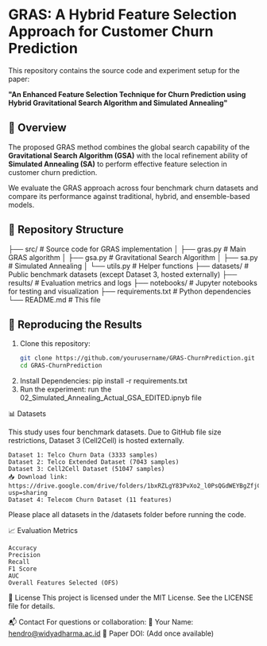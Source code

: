 # GRAS: A Hybrid Feature Selection Approach for Customer Churn Prediction

This repository contains the source code and experiment setup for the paper:

**"An Enhanced Feature Selection Technique for Churn Prediction using Hybrid Gravitational Search Algorithm and Simulated Annealing"**

## 🧠 Overview

The proposed GRAS method combines the global search capability of the **Gravitational Search Algorithm (GSA)** with the local refinement ability of **Simulated Annealing (SA)** to perform effective feature selection in customer churn prediction.

We evaluate the GRAS approach across four benchmark churn datasets and compare its performance against traditional, hybrid, and ensemble-based models.

## 📂 Repository Structure
├── src/ # Source code for GRAS implementation │ ├── gras.py # Main GRAS algorithm │ ├── gsa.py # Gravitational Search Algorithm │ ├── sa.py # Simulated Annealing │ └── utils.py # Helper functions ├── datasets/ # Public benchmark datasets (except Dataset 3, hosted externally) ├── results/ # Evaluation metrics and logs ├── notebooks/ # Jupyter notebooks for testing and visualization ├── requirements.txt # Python dependencies └── README.md # This file


## 🧪 Reproducing the Results
1. Clone this repository:
   ```bash
   git clone https://github.com/yourusername/GRAS-ChurnPrediction.git
   cd GRAS-ChurnPrediction
2. Install Dependencies:
   pip install -r requirements.txt
3. Run the experiment:
   run the 02_Simulated_Annealing_Actual_GSA_EDITED.ipnyb file

📊 Datasets

This study uses four benchmark datasets. Due to GitHub file size restrictions, Dataset 3 (Cell2Cell) is hosted externally.

    Dataset 1: Telco Churn Data (3333 samples)
    Dataset 2: Telco Extended Dataset (7043 samples)
    Dataset 3: Cell2Cell Dataset (51047 samples)
    📥 Download link: https://drive.google.com/drive/folders/1bxRZLgY83PvXo2_l0PsQGdWEYBgZfjCD?usp=sharing
    Dataset 4: Telecom Churn Dataset (11 features)

Please place all datasets in the /datasets folder before running the code.  

📈 Evaluation Metrics

    Accuracy
    Precision
    Recall
    F1 Score
    AUC
    Overall Features Selected (OFS)

📜 License
This project is licensed under the MIT License. See the LICENSE file for details.

📬 Contact
For questions or collaboration:
    📧 Your Name: hendro@widyadharma.ac.id
    📄 Paper DOI: (Add once available)
